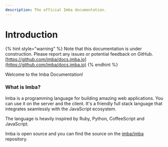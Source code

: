 ```yaml
---
description: The official Imba documentation.
---
```


# Introduction

{% hint style="warning" %}
Note that this documentation is under construction. Please report any issues or potential feedback on GitHub. [https://github.com/imba/docs.imba.io](https://github.com/imba/docs.imba.io)
{% endhint %}

Welcome to the Imba Documentation! 

### What is Imba?

Imba is a programming language for building amazing web applications. You can use it on the server and the client. It's a friendly full stack language that integrates seamlessly with the JavaScript ecosystem.

The language is heavily inspired by Ruby, Python, CoffeeScript and JavaScript.

Imba is open source and you can find the source on the [imba/imba](https://github.com/imba/imba) repository.

